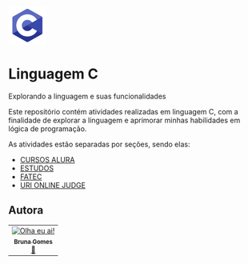 <img src="https://github.com/littlebru/Linguagem-C/blob/master/imagens/Linguagem_C.png" width="15%;" alt="Logo com letra C" title="Letra C"/><h1>Linguagem C</h1>
<p>Explorando a linguagem e suas funcionalidades</p>

Este repositório contém atividades realizadas em linguagem C, com a finalidade de explorar a linguagem e aprimorar minhas habilidades em lógica de programação.

As atividades estão separadas por seções, sendo elas:

- [CURSOS ALURA](https://github.com/littlebru/Linguagem-C/blob/master/CURSOS%20ALURA/README.md)
- [ESTUDOS](https://github.com/littlebru/Linguagem-C/blob/master/ESTUDOS/README.md)
- [FATEC](https://github.com/littlebru/Linguagem-C/blob/master/FATEC/README.md)
- [URI ONLINE JUDGE](https://github.com/littlebru/Linguagem-C/blob/master/URI%20ONLINE%20JUDGE/README.md)


## Autora
<table>
  <tr>
    <td align="center"><a href="https://github.com/littlebru"><img src="https://avatars3.githubusercontent.com/u/41810923?s=460&u=c2196ec3a4f76218d7b11bb2a9cf025d2d2e9fdc&v=4" width="60px;"  title="Olha eu ai!"/><br /><sub><b>Bruna Gomes</b></sub></a><br /><a href="https://github.com/littlebru/Linguagem-C/" title="Code">💙</a></td>
</table>

